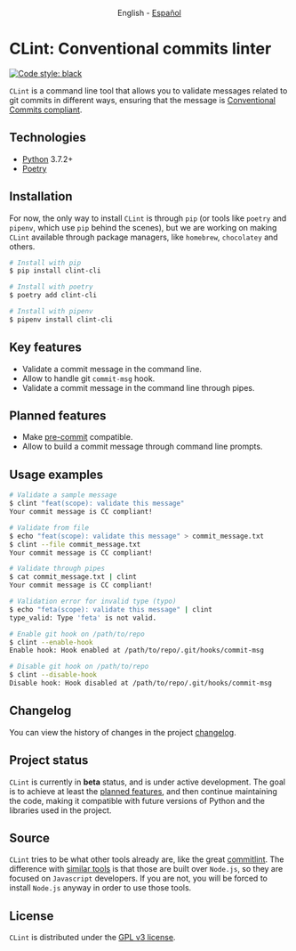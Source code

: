 <p align="center">
    English - <a href="README.es.md">Español</a>
</p>

# CLint: Conventional commits linter

[![Code style: black](https://img.shields.io/badge/code%20style-black-000000.svg)](https://github.com/psf/black)

`CLint` is a command line tool that allows you to validate messages related to git commits in different ways, ensuring
that the message is [Conventional Commits compliant](https://www.conventionalcommits.org/en/v1.0.0/#specification).

## Technologies

- [Python](https://www.python.org/) 3.7.2+
- [Poetry](https://python-poetry.org/)

## Installation

For now, the only way to install `CLint` is through `pip` (or tools like `poetry` and `pipenv`, which use `pip` behind
the scenes), but we are working on making `CLint` available through package managers, like `homebrew`, `chocolatey` and
others.

```sh
# Install with pip
$ pip install clint-cli

# Install with poetry
$ poetry add clint-cli

# Install with pipenv
$ pipenv install clint-cli
```

## Key features

- Validate a commit message in the command line.
- Allow to handle git `commit-msg` hook.
- Validate a commit message in the command line through pipes.

## Planned features

- Make [pre-commit](https://pre-commit.com/) compatible.
- Allow to build a commit message through command line prompts.

## Usage examples

```sh
# Validate a sample message
$ clint "feat(scope): validate this message"
Your commit message is CC compliant!
```

```sh
# Validate from file
$ echo "feat(scope): validate this message" > commit_message.txt
$ clint --file commit_message.txt
Your commit message is CC compliant!
```

```sh
# Validate through pipes
$ cat commit_message.txt | clint
Your commit message is CC compliant!
```

```sh
# Validation error for invalid type (typo)
$ echo "feta(scope): validate this message" | clint
type_valid: Type 'feta' is not valid.
```

```sh
# Enable git hook on /path/to/repo
$ clint --enable-hook
Enable hook: Hook enabled at /path/to/repo/.git/hooks/commit-msg
```

```sh
# Disable git hook on /path/to/repo
$ clint --disable-hook
Disable hook: Hook disabled at /path/to/repo/.git/hooks/commit-msg
```

## Changelog

You can view the history of changes in the project [changelog](../CHANGELOG.md).

## Project status

`CLint` is currently in **beta** status, and is under active development. The goal is to achieve at least
the [planned features](#planned-features), and then continue maintaining the code, making it compatible with future
versions of Python and the libraries used in the project.

## Source

`CLint` tries to be what other tools already are, like the
great [commitlint](https://github.com/conventional-changelog/commitlint). The difference
with [similar tools](https://www.conventionalcommits.org/en/about/#tooling-for-conventional-commits) is that those are
built over `Node.js`, so they are focused on `Javascript` developers. If you are not, you will be forced to
install `Node.js` anyway in order to use those tools.

## License

`CLint` is distributed under the [GPL v3 license](../COPYING).
